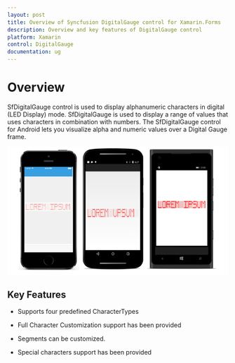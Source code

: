 ```yaml
---
layout: post
title: Overview of Syncfusion DigitalGauge control for Xamarin.Forms
description: Overview and key features of DigitalGauge control
platform: Xamarin
control: DigitalGauge
documentation: ug
---
```


# Overview

SfDigitalGauge control is used to display alphanumeric characters in digital (LED Display) mode. SfDigitalGauge is used to display a range of values that uses characters in combination with numbers. The SfDigitalGauge control for Android lets you visualize alpha and numeric values over a Digital Gauge frame.

![](Getting-Started_images/overview.png)

## Key Features

* Supports four predefined CharacterTypes

* Full Character Customization support has been provided

* Segments can be customized.

* Special characters support has been provided






